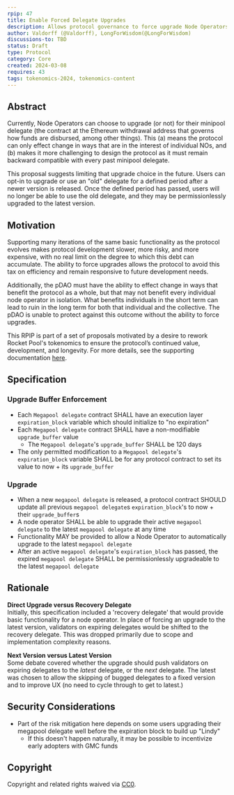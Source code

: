 ```yaml
---
rpip: 47
title: Enable Forced Delegate Upgrades
description: Allows protocol governance to force upgrade Node Operators after a Rocket Pool protocol upgrade takes place, and a grace period has expired. 
author: Valdorff (@Valdorff), LongForWisdom(@LongForWisdom)
discussions-to: TBD
status: Draft
type: Protocol
category: Core
created: 2024-03-08
requires: 43
tags: tokenomics-2024, tokenomics-content
---
```


## Abstract
Currently, Node Operators can choose to upgrade (or not) for their minipool delegate (the contract at the Ethereum withdrawal address that governs how funds are disbursed, among other things). This (a) means the protocol can only effect change in ways that are in the interest of individual NOs, and (b) makes it more challenging to design the protocol as it must remain backward compatible with every past minipool delegate.

This proposal suggests limiting that upgrade choice in the future. Users can opt-in to upgrade or use an "old" delegate for a defined period after a newer version is released. Once the defined period has passed, users will no longer be able to use the old delegate, and they may be permissionlessly upgraded to the latest version. 

## Motivation

Supporting many iterations of the same basic functionality as the protocol evolves makes protocol development slower, more risky, and more expensive, with no real limit on the degree to which this debt can accumulate. The ability to force upgrades allows the protocol to avoid this tax on efficiency and remain responsive to future development needs.

Additionally, the pDAO must have the ability to effect change in ways that benefit the protocol as a whole, but that may not benefit every individual node operator in isolation. What benefits individuals in the short term can lead to ruin in the long term for both that individual and the collective. The pDAO is unable to protect against this outcome without the ability to force upgrades. 

This RPIP is part of a set of proposals motivated by a desire to rework Rocket Pool's tokenomics to ensure the protocol’s continued value, development, and longevity. For more details, see the supporting documentation [here](../tokenomics-explainers/001-why-rework). 

## Specification

### Upgrade Buffer Enforcement
- Each `Megapool delegate` contract SHALL have an execution layer `expiration_block` variable which should initialize to "no expiration"
- Each `Megapool delegate` contract SHALL have a non-modifiable `upgrade_buffer` value
  - The `Megapool delegate`'s `upgrade_buffer` SHALL be 120 days
- The only permitted modification to a `Megapool delegate`'s `expiration_block` variable SHALL be for any protocol contract to set its value to now + its `upgrade_buffer`

### Upgrade
- When a new `megapool delegate` is released, a protocol contract SHOULD update all previous `megapool delegate`s `expiration_block`'s to now + their `upgrade_buffer`s
- A node operator SHALL be able to upgrade their active `megapool delegate` to the latest `megapool delegate` at any time
- Functionality MAY be provided to allow a Node Operator to automatically upgrade to the latest `megapool delegate`
- After an active `megapool delegate`'s `expiration_block` has passed, the expired `megapool delegate` SHALL be permissionlessly upgradeable to the latest `megapool delegate`

## Rationale

**Direct Upgrade versus Recovery Delegate**  
Initially, this specification included a 'recovery delegate' that would provide basic functionality for a node operator. In place of forcing an upgrade to the latest version, validators on expiring delegates would be shifted to the recovery delegate. This was dropped primarily due to scope and implementation complexity reasons.

**Next Version versus Latest Version**  
Some debate covered whether the upgrade should push validators on expiring delegates to the _latest_ delegate, or the _next_ delegate. The latest was chosen to allow the skipping of bugged delegates to a fixed version and to improve UX (no need to cycle through to get to latest.)

## Security Considerations
- Part of the risk mitigation here depends on some users upgrading their megapool delegate well before the expiration block to build up "Lindy"
  - If this doesn't happen naturally, it may be possible to incentivize early adopters with GMC funds

## Copyright
Copyright and related rights waived via [CC0](https://creativecommons.org/publicdomain/zero/1.0/).
